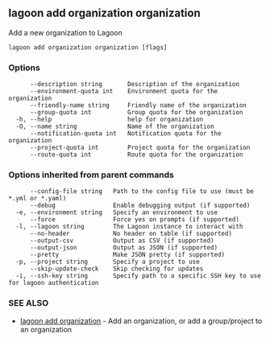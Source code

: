 ## lagoon add organization organization

Add a new organization to Lagoon

```
lagoon add organization organization [flags]
```

### Options

```
      --description string       Description of the organization
      --environment-quota int    Environment quota for the organization
      --friendly-name string     Friendly name of the organization
      --group-quota int          Group quota for the organization
  -h, --help                     help for organization
  -O, --name string              Name of the organization
      --notification-quota int   Notification quota for the organization
      --project-quota int        Project quota for the organization
      --route-quota int          Route quota for the organization
```

### Options inherited from parent commands

```
      --config-file string   Path to the config file to use (must be *.yml or *.yaml)
      --debug                Enable debugging output (if supported)
  -e, --environment string   Specify an environment to use
      --force                Force yes on prompts (if supported)
  -l, --lagoon string        The Lagoon instance to interact with
      --no-header            No header on table (if supported)
      --output-csv           Output as CSV (if supported)
      --output-json          Output as JSON (if supported)
      --pretty               Make JSON pretty (if supported)
  -p, --project string       Specify a project to use
      --skip-update-check    Skip checking for updates
  -i, --ssh-key string       Specify path to a specific SSH key to use for lagoon authentication
```

### SEE ALSO

* [lagoon add organization](lagoon_add_organization.md)	 - Add an organization, or add a group/project to an organization

